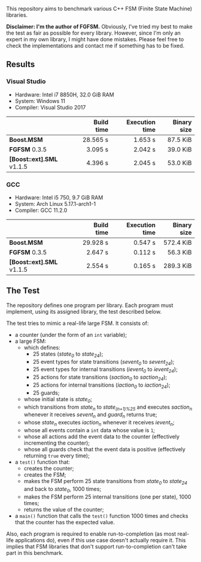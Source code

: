 This repository aims to benchmark various C++ FSM (Finite State Machine) libraries.

**Disclaimer: I'm the author of FGFSM.** Obviously, I've tried my best to make the test as fair as possible for every library. However, since I'm only an expert in my own library, I might have done mistakes. Please feel free to check the implementations and contact me if something has to be fixed.

## Results

### Visual Studio

* Hardware: Intel i7 8850H, 32.0 GiB RAM
* System: Windows 11
* Compiler: Visual Studio 2017

| | Build time | Execution time | Binary size
|--|--:|--:|--:|
| **Boost.MSM**  | 28.565 s | 1.653 s | 87.5 KiB
| **FGFSM** 0.3.5 | 3.095 s | 2.042 s | 39.0 KiB
| **[Boost::ext].SML** v1.1.5 | 4.396 s | 2.045 s | 53.0 KiB

### GCC

* Hardware: Intel i5 750, 9.7 GiB RAM
* System: Arch Linux 5.17.1-arch1-1
* Compiler: GCC 11.2.0

| | Build time | Execution time | Binary size
|--|--:|--:|--:|
| **Boost.MSM**  | 29.928 s | 0.547 s | 572.4 KiB
| **FGFSM** 0.3.5 | 2.647 s | 0.112 s | 56.3 KiB
| **[Boost::ext].SML** v1.1.5 | 2.554 s | 0.165 s | 289.3 KiB

## The Test

The repository defines one program per library. Each program must implement, using its assigned library, the test described below.

The test tries to mimic a real-life large FSM. It consists of:

* a counter (under the form of an `int` variable);
* a large FSM:
  * which defines:
    * 25 states (*state<sub>0</sub>* to *state<sub>24</sub>*);
    * 25 event types for state transitions (*sevent<sub>0</sub>* to *sevent<sub>24</sub>*);
    * 25 event types for internal transitions (*ievent<sub>0</sub>* to *ievent<sub>24</sub>*);
    * 25 actions for state transitions (*saction<sub>0</sub>* to *saction<sub>24</sub>*);
    * 25 actions for internal transitions (*iaction<sub>0</sub>* to *iaction<sub>24</sub>*);
    * 25 guards;
  * whose initial state is *state<sub>0</sub>*;
  * which transitions from *state<sub>n</sub>* to *state<sub>(n+1)%25</sub>* and executes *saction<sub>n</sub>* whenever it receives *sevent<sub>n</sub>* and *guard<sub>n</sub>* returns true;
  * whose *state<sub>n</sub>* executes *iaction<sub>n</sub>* whenever it receives *ievent<sub>n</sub>*;
  * whose all events contain a `int` data whose value is `1`;
  * whose all actions add the event data to the counter (effectively incrementing the counter);
  * whose all guards check that the event data is positive (effectively returning `true` every time);
* a `test()` function that:
  * creates the counter;
  * creates the FSM;
  * makes the FSM perform 25 state transitions from *state<sub>0</sub>* to *state<sub>24</sub>* and back to *state<sub>0</sub>*, 1000 times;
  * makes the FSM perform 25 internal transitions (one per state), 1000 times;
  * returns the value of the counter;
* a `main()` function that calls the `test()` function 1000 times and checks that the counter has the expected value.

Also, each program is required to enable run-to-completion (as most real-life applications do), even if this use case doesn't actually require it. This implies that FSM libraries that don't support run-to-completion can't take part in this benchmark.
